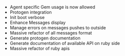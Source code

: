 * Agent specific Gem usage is now allowed
* Protogen integration
* Init boot verbose
* Enhance Messages display
* Manage errors on messages pushes to outside
* Massive refactor of all messages format
* Generate protogen documentation
* Generate documentation of available API on ruby side
* Massive refactor of ruby apis